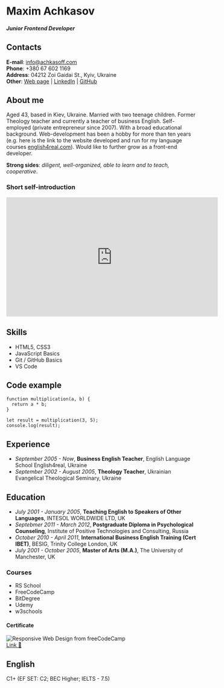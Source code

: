 # Maxim Achkasov
#### *Junior Frontend Developer*

## Contacts
**E-mail**: info@achkasoff.com  
**Phone**: +380 67 602 1169  
**Address**: 04212 Zoi Gaidai St., Kyiv, Ukraine  
**Other**: [Web page](https://achkasoff.com) | [LinkedIn](https://www.linkedin.com/in/achkasoff/) | [GitHub](https://github.com/achkasoff)


## About me
Aged 43, based in Kiev, Ukraine. Married with two teenage children. Former Theology teacher and currently a teacher of business English. Self-employed (private entrepreneur since 2007). With a broad educational background. Web-development has been a hobby for more than ten years (e.g. here is the link to the website developed and run for my language courses [english4real.com](https://achkasoff.com)). Would like to further grow as a front-end developer.    

**Strong sides**: *diligent, well-organized, able to learn and to teach, cooperative*.

### Short self-introduction
<iframe
    width="560"
    height="315"
    src="https://www.youtube.com/embed/FLpBau4esGo"
    frameborder="0"
    allow="autoplay; encrypted-media"
    allowfullscreen
>
</iframe>


## Skills
- HTML5, CSS3 
- JavaScript Basics
- Git / GitHub Basics
- VS Code


## Code example
```
function multiplication(a, b) {
  return a * b;
}

let result = multiplication(3, 5);
console.log(result);
```


## Experience
- *September 2005 - Now*, **Business English Teacher**, English Language School English4real, Ukraine
- *September 2002 - August 2005*, **Theology Teacher**, Ukrainian Evangelical Theological Seminary, Ukraine


## Education
- *July 2001 - January 2005*, **Teaching English to Speakers of Other Languages**, INTESOL WORLDWIDE LTD, UK
- *Septebmer 2011 - March 2012*, **Postgraduate Diploma in Psychological Counseling**, Institute of Positive Technologies and Consulting, Russia
- *October 2010 - April 2011*, **International Business English Training (Cert IBET)**, BESIG, Trinity College London, UK
- *July 2001 - October 2005*, **Master of Arts (M.A.)**, The University of Manchester, UK


### Courses
- RS School
- FreeCodeCamp
- BitDegree
- Udemy
- w3schools

#### Certificate
![Responsive Web Design from freeCodeCamp](https://english4real.com/img/certificates/freecodecamp-rwd-sm.jpg)  
[Link &#x1F517;](https://www.freecodecamp.org/certification/achkasoff/responsive-web-design?fbclid=IwAR3g4ycb9xpYIXFSY9jwfPLjr5oxZtrw87uMvP8jLNicdxuN7n9hCt831Ww)

## English
C1+ (EF SET: C2; BEC Higher; IELTS - 7.5)

